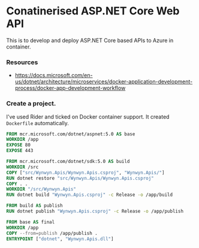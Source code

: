 # Conatinerised ASP.NET Core Web API

This is to develop and deploy ASP.NET Core based APIs to Azure in container.

### Resources

* https://docs.microsoft.com/en-us/dotnet/architecture/microservices/docker-application-development-process/docker-app-development-workflow

### Create a project.

I've used Rider and ticked on Docker container support. It created `Dockerfile` automatically.

```Dockerfile
FROM mcr.microsoft.com/dotnet/aspnet:5.0 AS base
WORKDIR /app
EXPOSE 80
EXPOSE 443

FROM mcr.microsoft.com/dotnet/sdk:5.0 AS build
WORKDIR /src
COPY ["src/Wynwyn.Apis/Wynwyn.Apis.csproj", "Wynwyn.Apis/"]
RUN dotnet restore "src/Wynwyn.Apis/Wynwyn.Apis.csproj"
COPY . .
WORKDIR "/src/Wynwyn.Apis"
RUN dotnet build "Wynwyn.Apis.csproj" -c Release -o /app/build

FROM build AS publish
RUN dotnet publish "Wynwyn.Apis.csproj" -c Release -o /app/publish

FROM base AS final
WORKDIR /app
COPY --from=publish /app/publish .
ENTRYPOINT ["dotnet", "Wynwyn.Apis.dll"]

```
